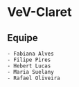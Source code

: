 # VeV-Claret

## Equipe
	- Fabiana Alves
	- Filipe Pires
	- Hebert Lucas
	- Maria Suelany
	- Rafael Oliveira

